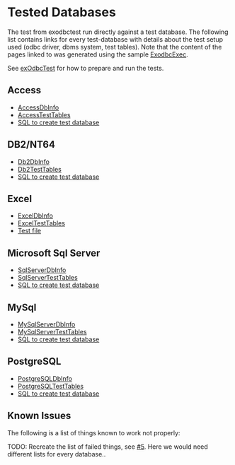 # Tested Databases
The test from exodbctest run directly against a test database. The following list contains links for every test-database with details about the test setup used (odbc driver, dbms system, test tables). Note that the content of the pages linked to was generated using the sample [ExodbcExec](/samples/ExodbcExec/).

See [exOdbcTest](exOdbcTest.md) for how to prepare and run the tests.

## Access
* [AccessDbInfo](AccessDbInfo.md)
* [AccessTestTables](AccessTestTables.md)
* [SQL to create test database](/test/sql/Access)

## DB2/NT64
* [Db2DbInfo](Db2DbInfo.md)
* [Db2TestTables](Db2TestTables.md)
* [SQL to create test database](/test/sql/DB2)

## Excel
* [ExcelDbInfo](ExcelDbInfo.md)
* [ExcelTestTables](ExcelTestTables.md)
* [Test file](/test/db/excel/excelTest.xls)

## Microsoft Sql Server
* [SqlServerDbInfo](SqlServerDbInfo)
* [SqlServerTestTables](SqlServerTestTables.md)
* [SQL to create test database](/test/sql/SqlServer)

## MySql
* [MySqlServerDbInfo](MySqlServerDbInfo.md)
* [MySqlServerTestTables](MySqlServerTestTables.md)
* [SQL to create test database](/test/sql/MySql)

## PostgreSQL
* [PostgreSQLDbInfo](PostgreSQLDbInfo.md)
* [PostgreSQLTestTables](PostgreSQLTestTables.md)
* [SQL to create test database](/test/sql/PostgreSQL)

## Known Issues
The following is a list of things known to work not properly:

TODO: Recreate the list of failed things, see [#5](/../../issues/5). Here we would need different lists for every database..
